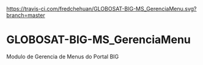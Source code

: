 https://travis-ci.com/fredchehuan/GLOBOSAT-BIG-MS_GerenciaMenu.svg?branch=master
# GLOBOSAT-BIG-MS_GerenciaMenu
Modulo de Gerencia de Menus do Portal BIG
